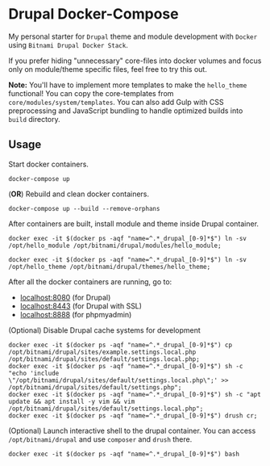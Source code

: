 # Drupal Docker-Compose

My personal starter for `Drupal` theme and module development with `Docker` using `Bitnami Drupal Docker Stack`.

If you prefer hiding "unnecessary" core-files into docker volumes and focus only on module/theme specific files, feel free to try this out.

**Note:** You'll have to implement more templates to make the `hello_theme` functional! You can copy the core-templates from `core/modules/system/templates`. You can also add Gulp with CSS preprocessing and JavaScript bundling to handle optimized builds into `build` directory.

## Usage

Start docker containers.

```
docker-compose up
```

(**OR**) Rebuild and clean docker containers.

```
docker-compose up --build --remove-orphans
```

After containers are built, install module and theme inside Drupal container.

```
docker exec -it $(docker ps -aqf "name=^.*_drupal_[0-9]*$") ln -sv /opt/hello_module /opt/bitnami/drupal/modules/hello_module;

docker exec -it $(docker ps -aqf "name=^.*_drupal_[0-9]*$") ln -sv /opt/hello_theme /opt/bitnami/drupal/themes/hello_theme;
```

After all the docker containers are running, go to: 
- [localhost:8080](http://localhost:8080) (for Drupal)
- [localhost:8443](https://localhost:8443) (for Drupal with SSL)
- [localhost:8888](http://localhost:8888) (for phpmyadmin)

(Optional) Disable Drupal cache systems for development

```
docker exec -it $(docker ps -aqf "name=^.*_drupal_[0-9]*$") cp /opt/bitnami/drupal/sites/example.settings.local.php /opt/bitnami/drupal/sites/default/settings.local.php;
docker exec -it $(docker ps -aqf "name=^.*_drupal_[0-9]*$") sh -c "echo 'include \"/opt/bitnami/drupal/sites/default/settings.local.php\";' >> /opt/bitnami/drupal/sites/default/settings.php";
docker exec -it $(docker ps -aqf "name=^.*_drupal_[0-9]*$") sh -c "apt update && apt install -y vim && vim /opt/bitnami/drupal/sites/default/settings.local.php";
docker exec -it $(docker ps -aqf "name=^.*_drupal_[0-9]*$") drush cr;
```

(Optional) Launch interactive shell to the drupal container. You can access `/opt/bitnami/drupal` and use `composer` and `drush` there.

```
docker exec -it $(docker ps -aqf "name=^.*_drupal_[0-9]*$") bash
```
